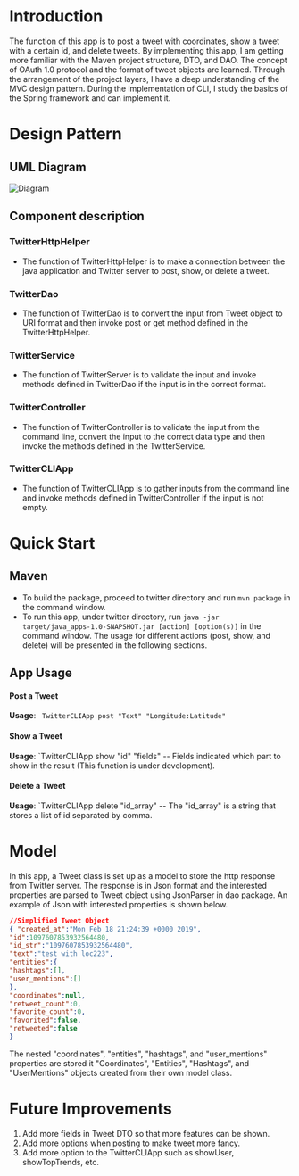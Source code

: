 # Introduction 
The function of this app is to post a tweet with coordinates, show a tweet with a certain id, and delete tweets. By implementing this app, I am getting more familiar with the Maven project structure, DTO, and DAO. The concept of OAuth 1.0 protocol and the format of tweet objects are learned. Through the arrangement of the project layers, I have a deep understanding of the MVC design pattern. During the implementation of CLI, I study the basics of the Spring framework and can implement it.

# Design Pattern
## UML Diagram
![Diagram](../assets/UML.png)

## Component description
### TwitterHttpHelper
* The function of TwitterHttpHelper is to make a connection between the java application and Twitter server to post, show, or delete a tweet.
### TwitterDao
* The function of TwitterDao is to convert the input from Tweet object to URI format and then invoke post or get method defined in the TwitterHttpHelper.
### TwitterService
* The function of TwitterServer is to validate the input and invoke methods defined in TwitterDao if the input is in the correct format.
### TwitterController
* The function of TwitterController is to validate the input from the command line, convert the input to the correct data type and then invoke the methods defined in the TwitterService.
### TwitterCLIApp
* The function of TwitterCLIApp is to gather inputs from the command line and invoke methods defined in TwitterController if the input is not empty.

# Quick Start
## Maven
* To build the package, proceed to twitter directory and run `mvn package` in the command window.
* To run this app, under twitter directory, run `java -jar target/java_apps-1.0-SNAPSHOT.jar [action] [option(s)]` in the command window. The usage for different actions (post, show, and delete) will be presented in the following sections.

## App Usage
#### Post a Tweet
**Usage**: ` TwitterCLIApp post "Text" "Longitude:Latitude"`
#### Show a Tweet
**Usage**: `TwitterCLIApp show "id" "fields"
-- Fields indicated which part to show in the result (This function is under development).
#### Delete a Tweet
**Usage**: `TwitterCLIApp delete "id_array"
-- The "id_array" is a string that stores a list of id separated by comma.
# Model 
In this app, a Tweet class is set up as a model to store the http response from Twitter server. The response is in Json format and the interested properties are parsed to Tweet object using JsonParser in dao package. An example of  Json with interested properties is shown below.
```Json
//Simplified Tweet Object 
{ "created_at":"Mon Feb 18 21:24:39 +0000 2019", 
"id":1097607853932564480, 
"id_str":"1097607853932564480", 
"text":"test with loc223", 
"entities":{ 
"hashtags":[], 
"user_mentions":[] 
}, 
"coordinates":null, 
"retweet_count":0, 
"favorite_count":0, 
"favorited":false, 
"retweeted":false 
}
```
The nested "coordinates", "entities", "hashtags", and "user_mentions" properties are stored it "Coordinates", "Entities", "Hashtags", and "UserMentions" objects created from their own model class.
# Future Improvements 
1. Add more fields in Tweet DTO so that more features can be shown.
2. Add more options when posting to make tweet more fancy.
3. Add more option to the TwitterCLIApp such as showUser, showTopTrends, etc.
